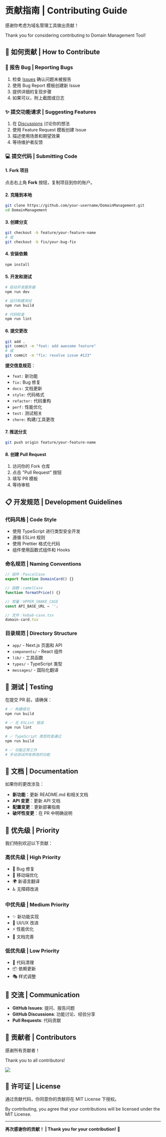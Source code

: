 # 贡献指南 | Contributing Guide

感谢你考虑为域名管理工具做出贡献！

Thank you for considering contributing to Domain Management Tool!

## 🌟 如何贡献 | How to Contribute

### 🐛 报告 Bug | Reporting Bugs

1. 检查 [Issues](https://github.com/MaydayV/DomainManagement/issues) 确认问题未被报告
2. 使用 Bug Report 模板创建新 Issue
3. 提供详细的复现步骤
4. 如果可以，附上截图或日志

### ✨ 提交功能请求 | Suggesting Features

1. 在 [Discussions](https://github.com/MaydayV/DomainManagement/discussions) 讨论你的想法
2. 使用 Feature Request 模板创建 Issue
3. 描述使用场景和期望效果
4. 等待维护者反馈

### 💻 提交代码 | Submitting Code

#### 1. Fork 项目

点击右上角 **Fork** 按钮，复制项目到你的账户。

#### 2. 克隆到本地

```bash
git clone https://github.com/your-username/DomainManagement.git
cd DomainManagement
```

#### 3. 创建分支

```bash
git checkout -b feature/your-feature-name
# 或
git checkout -b fix/your-bug-fix
```

#### 4. 安装依赖

```bash
npm install
```

#### 5. 开发和测试

```bash
# 启动开发服务器
npm run dev

# 运行构建测试
npm run build

# 代码检查
npm run lint
```

#### 6. 提交更改

```bash
git add .
git commit -m "feat: add awesome feature"
# 或
git commit -m "fix: resolve issue #123"
```

**提交信息规范**：
- `feat:` 新功能
- `fix:` Bug 修复
- `docs:` 文档更新
- `style:` 代码格式
- `refactor:` 代码重构
- `perf:` 性能优化
- `test:` 测试相关
- `chore:` 构建/工具更改

#### 7. 推送分支

```bash
git push origin feature/your-feature-name
```

#### 8. 创建 Pull Request

1. 访问你的 Fork 仓库
2. 点击 "Pull Request" 按钮
3. 填写 PR 模板
4. 等待审核

## 📋 开发规范 | Development Guidelines

### 代码风格 | Code Style

- 使用 TypeScript 进行类型安全开发
- 遵循 ESLint 规则
- 使用 Prettier 格式化代码
- 组件使用函数式组件和 Hooks

### 命名规范 | Naming Conventions

```typescript
// 组件：PascalCase
export function DomainCard() {}

// 函数：camelCase
function formatPrice() {}

// 常量：UPPER_SNAKE_CASE
const API_BASE_URL = '';

// 文件：kebab-case.tsx
domain-card.tsx
```

### 目录规范 | Directory Structure

- `app/` - Next.js 页面和 API
- `components/` - React 组件
- `lib/` - 工具函数
- `types/` - TypeScript 类型
- `messages/` - 国际化翻译

## 🧪 测试 | Testing

在提交 PR 前，请确保：

```bash
# ✅ 构建成功
npm run build

# ✅ 无 ESLint 错误
npm run lint

# ✅ TypeScript 类型检查通过
npm run build

# ✅ 功能正常工作
# 手动测试所有修改的功能
```

## 📝 文档 | Documentation

如果你的更改涉及：

- **新功能**：更新 README.md 和相关文档
- **API 变更**：更新 API 文档
- **配置变更**：更新部署指南
- **破坏性变更**：在 PR 中明确说明

## 🎯 优先级 | Priority

我们特别欢迎以下贡献：

### 高优先级 | High Priority
- 🐛 Bug 修复
- 📱 移动端优化
- 🌍 新语言翻译
- ♿ 无障碍改进

### 中优先级 | Medium Priority
- ✨ 新功能实现
- 🎨 UI/UX 改进
- ⚡ 性能优化
- 📝 文档完善

### 低优先级 | Low Priority
- 🧹 代码清理
- 📦 依赖更新
- 🎭 样式调整

## 💬 交流 | Communication

- **GitHub Issues**: 提问、报告问题
- **GitHub Discussions**: 功能讨论、经验分享
- **Pull Requests**: 代码贡献

## 🎉 贡献者 | Contributors

感谢所有贡献者！

Thank you to all contributors!

<a href="https://github.com/MaydayV/DomainManagement/graphs/contributors">
  <img src="https://contrib.rocks/image?repo=MaydayV/DomainManagement" />
</a>

## 📄 许可证 | License

通过贡献代码，你同意你的贡献将在 MIT License 下授权。

By contributing, you agree that your contributions will be licensed under the MIT License.

---

**再次感谢你的贡献！ | Thank you for your contribution!** 🎉
